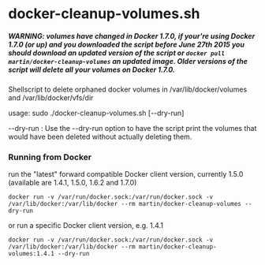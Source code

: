 docker-cleanup-volumes.sh
======================

##### WARNING: volumes have changed in Docker 1.7.0, if your're using Docker 1.7.0 (or up) and you downloaded the script before June 27th 2015 you should download an updated version of the script or `docker pull martin/docker-cleanup-volumes` an updated image. Older versions of the script *will* delete all your volumes on Docker 1.7.0.

Shellscript to delete orphaned docker volumes in /var/lib/docker/volumes and /var/lib/docker/vfs/dir

usage: sudo ./docker-cleanup-volumes.sh [--dry-run]

--dry-run : Use the --dry-run option to have the script print the volumes that would have been deleted without actually deleting them.

### Running from Docker
run the "latest" forward compatible Docker client version, currently 1.5.0 (available are 1.4.1, 1.5.0, 1.6.2 and 1.7.0)
```
docker run -v /var/run/docker.sock:/var/run/docker.sock -v /var/lib/docker:/var/lib/docker --rm martin/docker-cleanup-volumes --dry-run
```
or run a specific Docker client version, e.g. 1.4.1
```
docker run -v /var/run/docker.sock:/var/run/docker.sock -v /var/lib/docker:/var/lib/docker --rm martin/docker-cleanup-volumes:1.4.1 --dry-run
```
